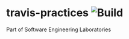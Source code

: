 # travis-practices ![Build](https://travis-ci.com/ptylczynski/travis-practices.svg?branch=master)
Part of Software Engineering Laboratories

